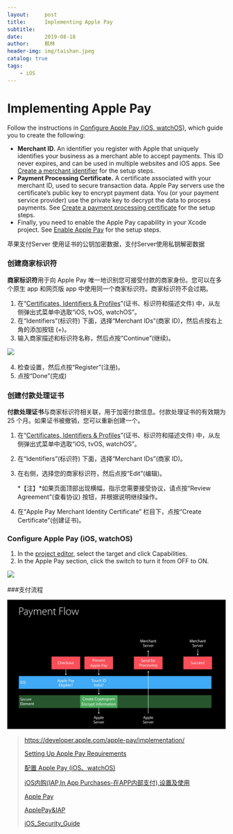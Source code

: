 ```yaml
---
layout:     post
title:      Implementing Apple Pay
subtitle:   
date:       2019-08-18
author:     枫林
header-img: img/taishan.jpeg
catalog: true
tags:
    - iOS
---
```




# Implementing Apple Pay



Follow the instructions in [Configure Apple Pay (iOS, watchOS)](https://help.apple.com/developer-account/#/devb2e62b839), which guide you to create the following:

- **Merchant ID.** An identifier you register with Apple that uniquely identifies your business as a merchant able to accept payments. This ID never expires, and can be used in multiple websites and iOS apps. See [Create a merchant identifier](https://help.apple.com/developer-account/#/devb2e62b839?sub=dev103e030bb) for the setup steps.
- **Payment Processing Certificate.** A certificate associated with your merchant ID, used to secure transaction data. Apple Pay servers use the certificate’s public key to encrypt payment data. You (or your payment service provider) use the private key to decrypt the data to process payments. See [Create a payment processing certificate](https://help.apple.com/developer-account/#/devb2e62b839?sub=devf31990e3f) for the setup steps.
- Finally, you need to enable the Apple Pay capability in your Xcode project. See [Enable Apple Pay](https://help.apple.com/xcode/mac/9.3/#/deva43983eb7?sub=dev44ce8ef13) for the setup steps.

苹果支付Server 使用证书的公钥加密数据，支付Server使用私钥解密数据



### 创建商家标识符

**商家标识符**用于向 Apple Pay 唯一地识别您可接受付款的商家身份。您可以在多个原生 app 和网页版 app 中使用同一个商家标识符。商家标识符不会过期。



1. 在“[Certificates, Identifiers & Profiles](https://developer.apple.com/account/ios/certificate)”(证书、标识符和描述文件) 中，从左侧弹出式菜单中选取“iOS, tvOS, watchOS”。
2. 在“Identifiers”(标识符) 下面，选择“Merchant IDs”(商家 ID)，然后点按右上角的添加按钮 (+)。
3. 输入商家描述和标识符名称，然后点按“Continue”(继续)。

![](https://help.apple.com/developer-account/zh_CN.lproj/Art/i_register_merchant.png)

4. 检查设置，然后点按“Register”(注册)。
5. 点按“Done”(完成)

### 创建付款处理证书

**付款处理证书**与商家标识符相关联，用于加密付款信息。付款处理证书的有效期为 25 个月。如果证书被撤销，您可以重新创建一个。

1. 在“[Certificates, Identifiers & Profiles](https://developer.apple.com/account/ios/certificate)”(证书、标识符和描述文件) 中，从左侧弹出式菜单中选取“iOS, tvOS, watchOS”。

2. 在“Identifiers”(标识符) 下面，选择“Merchant IDs”(商家 ID)。

3. 在右侧，选择您的商家标识符，然后点按“Edit”(编辑)。

   *【注】*如果页面顶部出现横幅，指示您需要接受协议，请点按“Review Agreement”(查看协议) 按钮，并根据说明继续操作。

4. 在“Apple Pay Merchant Identity Certificate” 栏目下，点按“Create Certificate”(创建证书)。



### Configure Apple Pay (iOS, watchOS)

1. In the [project editor](https://help.apple.com/xcode/mac/9.3/#/devdab46c612), select the target and click Capabilities.
2. In the Apple Pay section, click the switch to turn it from OFF to ON.

![](https://help.apple.com/xcode/mac/9.3/en.lproj/Art/ca_enable_apple_pay.png)

###支付流程

![PaymentFlow](../img/PaymentFlow.jpeg)



> https://developer.apple.com/apple-pay/implementation/
>
> [Setting Up Apple Pay Requirements](https://developer.apple.com/documentation/passkit/apple_pay/setting_up_apple_pay_requirements?language=objc)
>
> [配置 Apple Pay (iOS、watchOS)](https://help.apple.com/developer-account/#/devb2e62b839?sub=dev103e030bb)
>
> [iOS内购(IAP,In App Purchases-在APP内部支付),设置及使用](https://www.jianshu.com/p/f7bff61e0b31)
>
> [Apple Pay](https://www.jianshu.com/p/8d7b86f1d142)
>
> [ApplePay&IAP](<https://www.jianshu.com/p/f2de9512f212>)
>
> [iOS_Security_Guide](https://www.apple.com/business/docs/site/iOS_Security_Guide.pdf)

